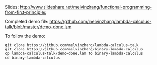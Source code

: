 Slides:
http://www.slideshare.net/melvinzhang/functional-programming-from-first-principles

Completed demo file:
https://github.com/melvinzhang/lambda-calculus-talk/blob/master/demo-done.lam

To follow the demo:
```
git clone https://github.com/melvinzhang/lambda-calculus-talk
git clone https://github.com/melvinzhang/binary-lambda-calculus
cp lambda-calculus-talk/demo-done.lam to binary-lambda-calculus
cd binary-lambda-calculus
```
